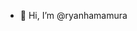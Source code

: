 - 👋 Hi, I’m @ryanhamamura

<!---
ryanhamamura/ryanhamamura is a ✨ special ✨ repository because its `README.md` (this file) appears on your GitHub profile.
You can click the Preview link to take a look at your changes.
--->
